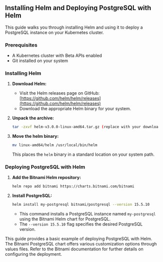 ## Installing Helm and Deploying PostgreSQL with Helm

This guide walks you through installing Helm and using it to deploy a PostgreSQL instance on your Kubernetes cluster.

### Prerequisites

* A Kubernetes cluster with Beta APIs enabled
* Git installed on your system

### Installing Helm

1. **Download Helm:**
   - Visit the Helm releases page on GitHub: [https://github.com/helm/helm/releases](https://github.com/helm/helm/releases)
   - Download the appropriate Helm binary for your system.

2. **Unpack the archive:**
   ```bash
   tar -zxvf helm-v3.0.0-linux-amd64.tar.gz (replace with your downloaded filename)
   ```

3. **Move the helm binary:**
   ```bash
   mv linux-amd64/helm /usr/local/bin/helm
   ```

   This places the `helm` binary in a standard location on your system path.

### Deploying PostgreSQL with Helm

1. **Add the Bitnami Helm repository:**
   ```bash
   helm repo add bitnami https://charts.bitnami.com/bitnami
   ```

2. **Install PostgreSQL:**
   ```bash
   helm install my-postgresql bitnami/postgresql --version 15.5.10
   ```

   - This command installs a PostgreSQL instance named `my-postgresql` using the Bitnami Helm chart for PostgreSQL.
   - The `--version 15.5.10` flag specifies the desired PostgreSQL version.

This guide provides a basic example of deploying PostgreSQL with Helm. The Bitnami PostgreSQL chart offers various customization options through values files. Refer to the Bitnami documentation for further details on configuring the deployment.
